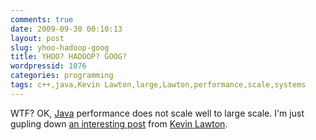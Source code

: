 ```yaml
---
comments: true
date: 2009-09-30 00:10:13
layout: post
slug: yhoo-hadoop-goog
title: YHOO? HADOOP? GOOG?
wordpressid: 1076
categories: programming
tags: c++,java,Kevin Lawton,large,Lawton,performance,scale,systems
---
```


WTF? OK, [Java](http://en.wikipedia.org/wiki/Java_(software_platform)) performance does not scale well to large scale. I'm just gupling down [an interesting post](http://www.trendcaller.com/2009/07/java-performance-does-not-scale-for.html) from [Kevin Lawton](http://www.trendcaller.com/).





